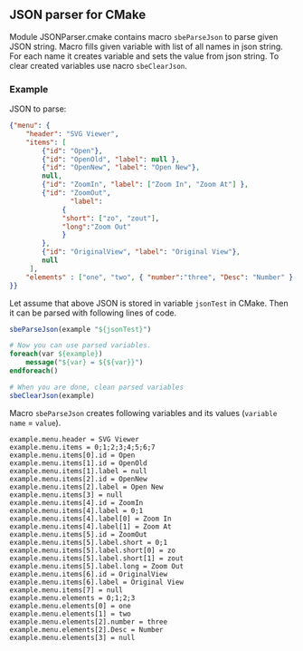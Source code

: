 ## JSON parser for CMake

Module JSONParser.cmake contains macro `sbeParseJson` to parse given JSON string. 
Macro fills given variable with list of all names in json string. For each name it creates variable and sets the value from json string.
To clear created variables use nacro `sbeClearJson`.

### Example

JSON to parse:
``` json
{"menu": {
    "header": "SVG Viewer",
    "items": [
        {"id": "Open"},
        {"id": "OpenOld", "label": null },
        {"id": "OpenNew", "label": "Open New"},
        null,
        {"id": "ZoomIn", "label": ["Zoom In", "Zoom At"] },
        {"id": "ZoomOut", 
               "label": 
	         { 
	         "short": ["zo", "zout"], 
	         "long":"Zoom Out"
	         }
    	},
        {"id": "OriginalView", "label": "Original View"},
    	null
     ],
    "elements" : ["one", "two", { "number":"three", "Desc": "Number" }, null ]
}}
```

Let assume that above JSON is stored in variable `jsonTest` in CMake. Then it can be parsed with following lines of code.
``` cmake
sbeParseJson(example "${jsonTest}")

# Now you can use parsed variables.
foreach(var ${example})
    message("${var} = ${${var}}")
endforeach()

# When you are done, clean parsed variables
sbeClearJson(example)
```

Macro `sbeParseJson` creates following variables and its values (`variable name` = `value`).
```
example.menu.header = SVG Viewer
example.menu.items = 0;1;2;3;4;5;6;7
example.menu.items[0].id = Open
example.menu.items[1].id = OpenOld
example.menu.items[1].label = null
example.menu.items[2].id = OpenNew
example.menu.items[2].label = Open New
example.menu.items[3] = null
example.menu.items[4].id = ZoomIn
example.menu.items[4].label = 0;1
example.menu.items[4].label[0] = Zoom In
example.menu.items[4].label[1] = Zoom At
example.menu.items[5].id = ZoomOut
example.menu.items[5].label.short = 0;1
example.menu.items[5].label.short[0] = zo
example.menu.items[5].label.short[1] = zout
example.menu.items[5].label.long = Zoom Out
example.menu.items[6].id = OriginalView
example.menu.items[6].label = Original View
example.menu.items[7] = null
example.menu.elements = 0;1;2;3
example.menu.elements[0] = one
example.menu.elements[1] = two
example.menu.elements[2].number = three
example.menu.elements[2].Desc = Number
example.menu.elements[3] = null
```

